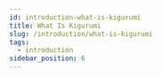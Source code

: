 ```yaml
---
id: introduction-what-is-kigurumi
title: What Is Kigurumi
slug: /introduction/what-is-kigurumi
tags:
  - introduction
sidebar_position: 6
---
```

